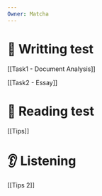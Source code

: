 ```yaml
---
Owner: Matcha
---
```

# 📝 Writting test

[[Task1 - Document Analysis]]

[[Task2 - Essay]]
  
# 📖 Reading test
[[Tips]]
  
# 👂 Listening
[[Tips 2]]

